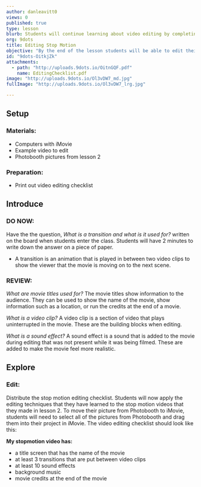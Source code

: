 ```yaml
---
author: danleavitt0
views: 0
published: true
type: lesson
blurb: Students will continue learning about video editing by completing a mini project in which they will edit their stop motions from lesson 2.
org: 9dots
title: Editing Stop Motion
objective: "By the end of the lesson students will be able to edit their videos to include transitions, sound effects, and titles."
id: "9dots-OitkjZk"
attachments: 
  - path: "http://uploads.9dots.io/OitnGQF.pdf"
    name: EditingChecklist.pdf
image: "http://uploads.9dots.io/Ol3vDW7_md.jpg"
fullImage: "http://uploads.9dots.io/Ol3vDW7_lrg.jpg"

---
```


## Setup

### Materials:

- Computers with iMovie
- Example video to edit
- Photobooth pictures from lesson 2

### Preparation:

- Print out video editing checklist

## Introduce

### DO NOW:
Have the the question, _What is a transition and what is it used for?_ written on the board when students enter the class. Students will have 2 minutes to write down the answer on a piece of paper.

- A transition is an animation that is played in between two video clips to show the viewer that the movie is moving on to the next scene.

### REVIEW:
_What are movie titles used for?_
The movie titles show information to the audience. They can be used to show the name of the movie, show information such as a location, or run the credits at the end of a movie.

_What is a video clip?_
A video clip is a section of video that plays uninterrupted in the movie. These are the building blocks when editing.


_What is a sound effect?_
A sound effect is a sound that is added to the movie during editing that was not present while it was being filmed. These are added to make the movie feel more realistic. 

## Explore

### Edit:
Distribute the stop motion editing checklist. Students will now apply the editing techniques that they have learned to the stop motion videos that they made in lesson 2. To move their picture from Photobooth to iMovie, students will need to select all of the pictures from Photobooth and drag them into their project in iMovie.
The video editing checklist should look like this:

**My stopmotion video has:**

- a title screen that has the name of the movie
- at least 3 transitions that are put between video clips
- at least 10 sound effects
- background music
- movie credits at the end of the movie
